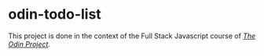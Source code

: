 # odin-todo-list

This project is done in the context of the Full Stack Javascript course of [*The Odin Project*](https://www.theodinproject.com/).
